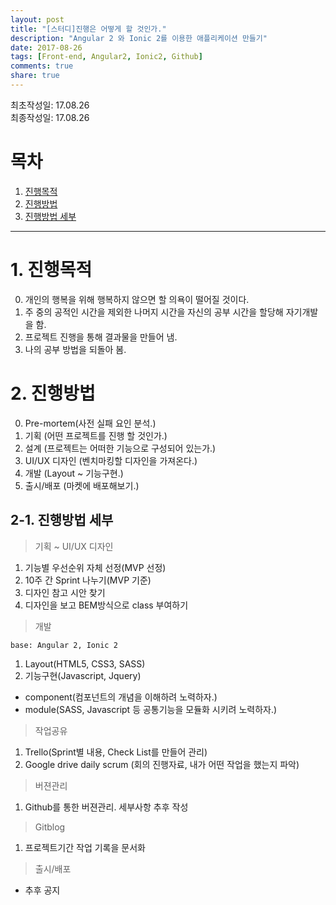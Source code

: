 ```yaml
---
layout: post
title: "[스터디]진행은 어떻게 할 것인가."
description: "Angular 2 와 Ionic 2를 이용한 애플리케이션 만들기"
date: 2017-08-26
tags: [Front-end, Angular2, Ionic2, Github]
comments: true
share: true
---
```


최초작성일: 17.08.26  
최종작성일: 17.08.26  

# 목차  

1. [진행목적](#진행목적)  
2. [진행방법](#진행방법)  
3. [진행방법 세부](#진행방법-세부)  

---

# 1. 진행목적  

0. 개인의 행복을 위해 행복하지 않으면 할 의욕이 떨어질 것이다.  
1. 주 중의 공적인 시간을 제외한 나머지 시간을 자신의 공부 시간을 할당해 자기개발을 함.  
2. 프로젝트 진행을 통해 결과물을 만들어 냄.  
3. 나의 공부 방법을 되돌아 봄.  


# 2. 진행방법  

0. Pre-mortem(사전 실패 요인 분석.)  
1. 기획 (어떤 프로젝트를 진행 할 것인가.)  
2. 설계 (프로젝트는 어떠한 기능으로 구성되어 있는가.)  
3. UI/UX 디자인 (벤치마킹할 디자인을 가져온다.)  
4. 개발 (Layout ~ 기능구현.)  
5. 출시/배포 (마켓에 배포해보기.)  

## 2-1. 진행방법 세부  

> 기획 ~ UI/UX 디자인   

1. 기능별 우선순위 자체 선정(MVP 선정)  
2. 10주 간 Sprint 나누기(MVP 기준)  
3. 디자인 참고 시안 찾기  
4. 디자인을 보고 BEM방식으로 class 부여하기  

> 개발  

`base: Angular 2, Ionic 2`  

1. Layout(HTML5, CSS3, SASS)  
2. 기능구현(Javascript, Jquery)  

- component(컴포넌트의 개념을 이해하려 노력하자.)  
- module(SASS, Javascript 등 공통기능을 모듈화 시키려 노력하자.)  

> 작업공유    

1. Trello(Sprint별 내용, Check List를 만들어 관리)  
2. Google drive daily scrum (회의 진행자료, 내가 어떤 작업을 했는지 파악)  

> 버젼관리  

1. Github를 통한 버젼관리. 세부사항 추후 작성  

> Gitblog 

1. 프로젝트기간 작업 기록을 문서화  

> 출시/배포  

- 추후 공지  

    




